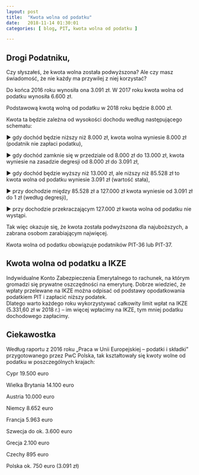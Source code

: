 ```yaml
---
layout: post
title:  "Kwota wolna od podatku"
date:   2018-11-14 01:30:01
categories: [ blog, PIT, kwota wolna od podatku ]

---
```


## Drogi Podatniku, 

Czy słyszałeś, że kwota wolna została podwyższona?
Ale czy masz świadomość, że nie każdy ma przywilej z niej korzystać?

Do końca 2016 roku wynosiła ona 3.091 zł. W 2017 roku kwota wolna od podatku wynosiła 6.600 zł. 

Podstawową kwotą wolną od podatku w 2018 roku będzie 8.000 zł. 

Kwota ta będzie zależna od wysokości dochodu według następującego schematu:

▶️ gdy dochód będzie niższy niż 8.000 zł, kwota wolna wyniesie 8.000 zł (podatnik nie zapłaci podatku),

▶️ gdy dochód zamknie się w przedziale od 8.000 zł do 13.000 zł, kwota wyniesie na zasadzie degresji od 8.000 zł do 3.091 zł,

▶️ gdy dochód będzie wyższy niż 13.000 zł, ale niższy niż 85.528 zł to kwota wolna od podatku wyniesie 3.091 zł (wartość stała),

▶️ przy dochodzie między 85.528 zł a 127.000 zł kwota wyniesie od 3.091 zł do 1 zł (według degresji),

▶️ przy dochodzie przekraczającym 127.000 zł kwota wolna od podatku nie wystąpi.

Tak więc okazuje się, że kwota została podwyższona dla najuboższych, a zabrana osobom zarabiającym najwięcej.

Kwota wolna od podatku obowiązuje podatników PIT-36 lub PIT-37.

## Kwota wolna od podatku a IKZE
Indywidualne Konto Zabezpieczenia Emerytalnego to rachunek, na którym gromadzi się prywatne oszczędności na emeryturę. 
Dobrze wiedzieć, że wpłaty przelewane na IKZE można odpisać od podstawy opodatkowania podatkiem PIT i zapłacić niższy podatek.  
Dlatego warto każdego roku wykorzystywać całkowity limit wpłat na IKZE (5.331,60 zł w 2018 r.) – im więcej wpłacimy na IKZE, tym mniej podatku dochodowego zapłacimy.

## Ciekawostka
Według raportu z 2016 roku „Praca w Unii Europejskiej – podatki i składki” przygotowanego przez PwC Polska, tak kształtowały się kwoty wolne od podatku w poszczególnych krajach:

Cypr              19.500 euro

Wielka Brytania   14.100 euro

Austria           10.000 euro

Niemcy            8.652 euro

Francja           5.963 euro

Szwecja           do ok. 3.600 euro

Grecja            2.100 euro

Czechy            895 euro

Polska            ok. 750 euro (3.091 zł)

